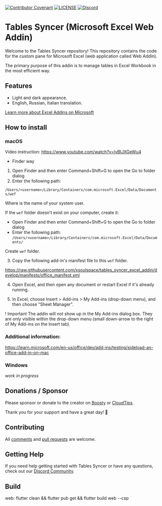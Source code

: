 [![Contributor Covenant](https://img.shields.io/badge/Contributor%20Covenant-v2.0%20adopted-ff69b4.svg)](CODE_OF_CONDUCT.md)
[![LICENSE](https://img.shields.io/github/license/xsoulspace/tables_syncer_excel_addin)](LICENSE)
[![Discord](https://img.shields.io/discord/696688204476055592)](https://discord.gg/y54DpJwmAn)

# Tables Syncer (Microsoft Excel Web Addin)

Welcome to the Tables Syncer repository! This repository contains the code for the custom pane for Microsoft Excel (web application called Web Addin).

The primary purpose of this addin is to manage tables in Excel Workbook in the most efficient way.

## Features

- Light and dark appearance.
- English, Russian, Italian translation.

[Learn more about Excel Addins on Microsoft](https://learn.microsoft.com/en-us/office/dev/add-ins/excel/excel-add-ins-overview)

## How to install

### macOS

Video instruction: https://www.youtube.com/watch?v=lvBIJXGeWu4

- Finder way

1. Open Finder and then enter Command+Shift+G to open the Go to folder dialog
2. Enter the following path:

`/Users/<username>/Library/Containers/com.microsoft.Excel/Data/Documents/wef`

Where <username> is the name of your system user.

If the `wef` folder doesn't exist on your computer, create it:

- Open Finder and then enter Command+Shift+G to open the Go to folder dialog
- Enter the following path:
  `/Users/<username>/Library/Containers/com.microsoft.Excel/Data/Documents/`

Create `wef` folder.

3. Copy the following add-in's manifest file to this `wef` folder.

https://raw.githubusercontent.com/xsoulspace/tables_syncer_excel_addin/develop/manifests/office_manifest.xml

4. Open Excel, and then open any document or restart Excel if it's already running.

5. In Excel, choose Insert > Add-ins > My Add-ins (drop-down menu), and then choose "Sheet Manager".

! Important
The addin will not show up in the My Add-ins dialog box. They are only visible within the drop-down menu (small down-arrow to the right of My Add-ins on the Insert tab).

### Additional information:

https://learn.microsoft.com/en-us/office/dev/add-ins/testing/sideload-an-office-add-in-on-mac

### Windows

_work in progress_

## Donations / Sponsor

Please sponsor or donate to the creator on [Boosty](https://boosty.to/arenukvern) or [CloudTips](https://pay.cloudtips.ru/p/1629cd27).

Thank you for your support and have a great day! 🌄

## Contributing

All [comments](https://github.com/xsoulspace/tables_syncer_excel_addin/issues) and [pull requests](https://github.com/xsoulspace/tables_syncer_excel_addin/pulls) are welcome.

## Getting Help

If you need help getting started with Tables Syncer or have any questions, check out our [Discord Community](https://discord.gg/y54DpJwmAn).

## Build

web:
flutter clean && flutter pub get && flutter build web --csp
